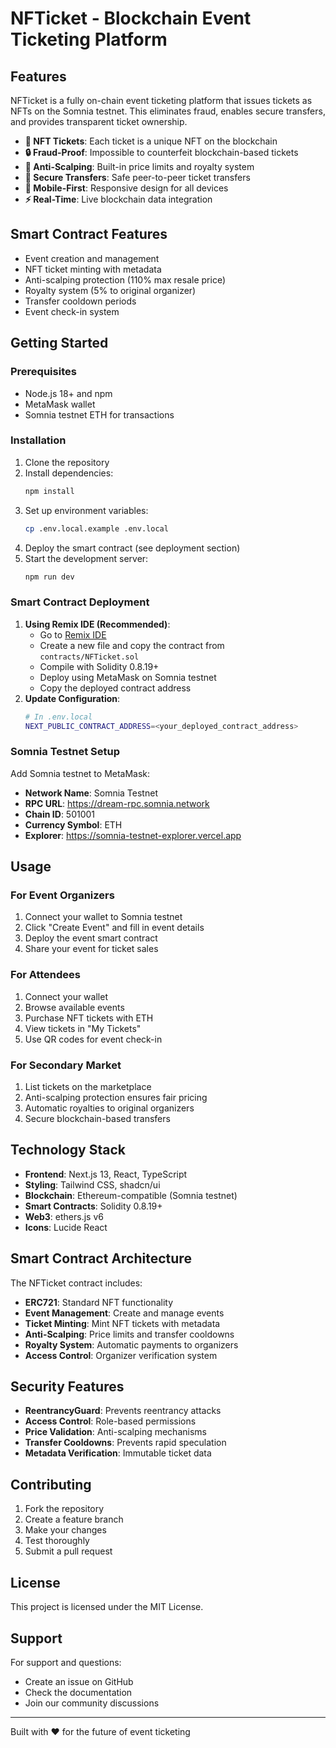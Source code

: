 # NFTicket - Blockchain Event Ticketing Platform

## Features
NFTicket is a fully on-chain event ticketing platform that issues tickets as NFTs on the Somnia testnet. This eliminates fraud, enables secure transfers, and provides transparent ticket ownership.
- **🎫 NFT Tickets**: Each ticket is a unique NFT on the blockchain
- **🔒 Fraud-Proof**: Impossible to counterfeit blockchain-based tickets
- **💸 Anti-Scalping**: Built-in price limits and royalty system
- **🔄 Secure Transfers**: Safe peer-to-peer ticket transfers
- **📱 Mobile-First**: Responsive design for all devices
- **⚡ Real-Time**: Live blockchain data integration
## Smart Contract Features
- Event creation and management
- NFT ticket minting with metadata
- Anti-scalping protection (110% max resale price)
- Royalty system (5% to original organizer)
- Transfer cooldown periods
- Event check-in system
## Getting Started
### Prerequisites
- Node.js 18+ and npm
- MetaMask wallet
- Somnia testnet ETH for transactions
### Installation
1. Clone the repository
2. Install dependencies:
   ```bash
   npm install
   ```
3. Set up environment variables:
   ```bash
   cp .env.local.example .env.local
   ```
4. Deploy the smart contract (see deployment section)
5. Start the development server:
   ```bash
   npm run dev
   ```
### Smart Contract Deployment
1. **Using Remix IDE (Recommended)**:
   - Go to [Remix IDE](https://remix.ethereum.org/)
   - Create a new file and copy the contract from `contracts/NFTicket.sol`
   - Compile with Solidity 0.8.19+
   - Deploy using MetaMask on Somnia testnet
   - Copy the deployed contract address
2. **Update Configuration**:
   ```bash
   # In .env.local
   NEXT_PUBLIC_CONTRACT_ADDRESS=<your_deployed_contract_address>
   ```
### Somnia Testnet Setup
Add Somnia testnet to MetaMask:
- **Network Name**: Somnia Testnet
- **RPC URL**: https://dream-rpc.somnia.network
- **Chain ID**: 501001
- **Currency Symbol**: ETH
- **Explorer**: https://somnia-testnet-explorer.vercel.app
## Usage
### For Event Organizers
1. Connect your wallet to Somnia testnet
2. Click "Create Event" and fill in event details
3. Deploy the event smart contract
4. Share your event for ticket sales
### For Attendees
1. Connect your wallet
2. Browse available events
3. Purchase NFT tickets with ETH
4. View tickets in "My Tickets"
5. Use QR codes for event check-in
### For Secondary Market
1. List tickets on the marketplace
2. Anti-scalping protection ensures fair pricing
3. Automatic royalties to original organizers
4. Secure blockchain-based transfers
## Technology Stack
- **Frontend**: Next.js 13, React, TypeScript
- **Styling**: Tailwind CSS, shadcn/ui
- **Blockchain**: Ethereum-compatible (Somnia testnet)
- **Smart Contracts**: Solidity 0.8.19+
- **Web3**: ethers.js v6
- **Icons**: Lucide React
## Smart Contract Architecture
The NFTicket contract includes:
- **ERC721**: Standard NFT functionality
- **Event Management**: Create and manage events
- **Ticket Minting**: Mint NFT tickets with metadata
- **Anti-Scalping**: Price limits and transfer cooldowns
- **Royalty System**: Automatic payments to organizers
- **Access Control**: Organizer verification system
## Security Features
- **ReentrancyGuard**: Prevents reentrancy attacks
- **Access Control**: Role-based permissions
- **Price Validation**: Anti-scalping mechanisms
- **Transfer Cooldowns**: Prevents rapid speculation
- **Metadata Verification**: Immutable ticket data
## Contributing
1. Fork the repository
2. Create a feature branch
3. Make your changes
4. Test thoroughly
5. Submit a pull request
## License
This project is licensed under the MIT License.
## Support
For support and questions:
- Create an issue on GitHub
- Check the documentation
- Join our community discussions
---
Built with ❤️ for the future of event ticketing